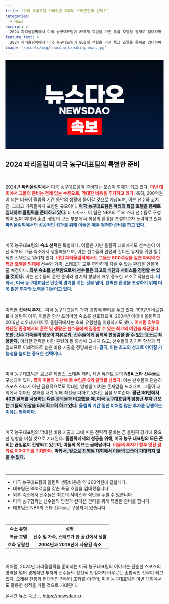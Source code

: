 ```yaml
---
title: “파리 특급호텔 200억원 체류비 스타군단의 선택!”
categories:
  - News
excerpt: >
  2024 파리올림픽에서 미국 농구대표팀이 800개 객실을 가진 특급 호텔을 통째로 임대하며 200억원 넘는 비용을 지출한 사실이 밝혀졌다. 농구의 ‘왕국’다운 호화스러운 준비에 귀추가 주목된다!
feature_text: >
  2024 파리올림픽에서 미국 농구대표팀이 800개 객실을 가진 특급 호텔을 통째로 임대하며 200억원 넘는 비용을 지출한 사실이 밝혀졌다. 농구의 ‘왕국’다운 호화스러운 준비에 귀추가 주목된다!
image: '/assets/img/newsdao_breakingnews.jpg'
---
```


<p><img src="/assets/img/newsdao_breakingnews.jpg" alt="koreaapp 속보" /></p>

<h2 data-ke-size="size26">2024 파리올림픽 미국 농구대표팀의 특별한 준비</h2>

<p data-ke-size="size16">&nbsp;</p>

<p>2024년 <b>파리올림픽</b>에서 미국 농구대표팀이 준비하는 모습이 화제가 되고 있다. <b><span style="color: #ee2323;">이번 대회에서 그들의 준비는 전례 없는 수준으로, 막대한 비용을 투자하고 있다.</span></b> 특히, 200억원이 넘는 비용이 올림픽 기간 동안의 생활에 들어갈 것으로 예상되며, 이는 선수와 코치진, 그리고 가족들까지 포함된 규모이다. <b><span style="background-color: #21538527;">미국 농구대표팀은 파리의 특급 호텔을 통째로 임대하여 올림픽을 준비하고 있다.</span></b> 더 나아가, 이 팀은 NBA의 주요 스타 선수들로 구성되어 있어 회의와 훈련, 생활의 모든 부분에서 최상의 환경을 조성하고자 노력하고 있다. <b><span style="color: #1a5490;">파리올림픽에서의 성공적인 성과를 위해 이들은 매우 철저한 준비를 하고 있다.</span></b></p>

<p data-ke-size="size16">&nbsp;</p>

<p>미국 농구대표팀의 <b>숙소 선택</b>은 특별하다. 이들은 지난 올림픽 대회에서도 선수촌이 아닌 외부의 고급 숙소에서 생활해왔으며, 이는 선수들의 안전과 컨디션 유지를 위한 필수적인 선택으로 알려져 있다. <b><span style="color: #ee2323;">이번 파리올림픽에서도 그들은 800객실을 갖춘 파리의 한 특급 호텔을 임대해</span></b> 선수와 가족, 스태프가 모두 편안하게 지낼 수 있는 환경을 만들어 줄 예정이다. <b><span style="background-color: #21538527;">외부 숙소를 선택함으로써 선수들은 최고의 식단과 서비스를 경험할 수 있을 것이다.</span></b> 이는 선수들의 훈련 준비와 경기력 향상에 매우 중요한 요소로 작용한다. <b><span style="color: #1a5490;">따라서, 미국 농구대표팀은 단순히 경기를 뛰는 것을 넘어, 완벽한 환경을 조성하기 위해 더욱 많은 투자와 노력을 기울이고 있다.</span></b></p>

<p data-ke-size="size16">&nbsp;</p>

<p>이러한 <b>전략적 투자</b>는 미국 농구대표팀의 과거 경향에 뿌리를 두고 있다. 1992년 바르셀로나 올림픽 이후, 이들은 항상 프리미엄 숙소를 선호했으며, 2004년 아테네 올림픽과 2016년 리우데자네이루 올림픽에서는 호화 유람선을 이용하기도 했다. <b><span style="color: #ee2323;">이처럼 외부와 차단된 환경에서의 훈련 및 생활은 선수들에게 집중할 수 있는 최고의 여건을 제공한다.</span></b> <b><span style="background-color: #21538527;">또한, 선수 가족들의 방문이 자유로워, 선수들에게 심리적 안정감을 줄 수 있는 요소로 작용한다.</span></b> 이러한 전략은 비단 훈련의 질 향상에 그치지 않고, 선수들의 경기력 향상과 직결되므로 이례적으로 높은 비용 지출을 정당화한다. <b><span style="color: #1a5490;">결국, 이는 최고의 성과로 이어질 가능성을 높이는 중요한 선택이다.</span></b></p>

<p data-ke-size="size16">&nbsp;</p>

<p>미국 농구대표팀은 르브론 제임스, 스테픈 커리, 케빈 듀랜트 등의 <b>NBA 스타 선수들</b>로 구성되어 있다. <b><span style="color: #ee2323;">특히 이들의 지난해 총 수입은 6억 달러를 넘었다.</span></b> 이는 선수들이 단순히 스포츠 스타가 아닌 금융적으로도 막대한 영향을 미치는 존재임을 드러내며, 그들이 대회에서 뛰어난 성과를 내기 위해 최선을 다하고 있다는 점을 보여준다. <b><span style="background-color: #21538527;">평균 30만에서 40만 달러를 사용하는 다른 종목들과 비교했을 때, 미국 농구대표팀의 엄청난 투자 규모는 그들의 위상을 더욱 확고히 하고 있다.</span></b> <b><span style="color: #1a5490;">올림픽 기간 동안 이처럼 많은 투자를 감행하는 이유는 명확하다.</span></b> </p>

<p data-ke-size="size16">&nbsp;</p>

<p>미국 농구대표팀의 막대한 비용 지출과 그에 따른 전략적 준비는 곧 올림픽 경기에 중요한 영향을 미칠 것으로 기대된다. <b>올림픽에서의 성공을 위해, 미국 농구 대표팀의 모든 준비는 끊임없이 진행되고 있으며, 이들의 목표는 금메달이다.</b> <b><span style="color: #ee2323;">이들의 투자가 향후 멋진 결과로 이어지기를 기대한다.</span></b> <b><span style="background-color: #21538527;">따라서, 앞으로 진행될 대회에서 이들의 모습이 기대되지 않을 수 없다.</span></b> </p>

<p data-ke-size="size16">&nbsp;</p>

<hr>

<ul>
<li>미국 농구대표팀의 올림픽 생활비용은 약 200억원에 달합니다.</li>
<li>대표팀은 800객실을 갖춘 특급 호텔을 임대했습니다.</li>
<li>외부 숙소에서 선수들은 최고의 서비스와 식단을 누릴 수 있습니다.</li>
<li>미국 농구협회는 선수들의 안전과 컨디션 관리를 위해 특별한 준비를 합니다.</li>
<li>대표팀은 NBA의 스타 선수들로 구성되어 있습니다.</li>
</ul>

<p data-ke-size="size16">&nbsp;</p>

<table>
<tr>
<td style="text-align: center; height: 17px;"><b>숙소 유형</b></td>
<td style="text-align: center; height: 17px;"><b>설명</b></td>
</tr>
<tr>
<td style="text-align: center; height: 17px;"><b>특급 호텔</b></td>
<td style="text-align: center; height: 17px;"><b>선수 및 가족, 스태프가 한 공간에서 생활</b></td>
</tr>
<tr>
<td style="text-align: center; height: 17px;"><b>호화 유람선</b></td>
<td style="text-align: center; height: 17px;"><b>2004년과 2016년에 사용된 숙소</b></td>
</tr>
</table>

<p data-ke-size="size16">&nbsp;</p>

<p>이처럼, 2024년 파리올림픽을 준비하는 미국 농구대표팀의 이야기는 단순한 스포츠의 영역을 넘어 경제적인 투자와 선수들의 정신적 안정까지 아우르는 종합적인 전략이 되고 있다. 오래된 전통과 현대적인 전략이 조화를 이루어, 미국 농구대표팀은 이번 대회에서도 훌륭한 성적을 거둘 것으로 기대된다.</p>
실시간 뉴스 속보는, <a href="https://newsdao.kr" rel="dofollow">https://newsdao.kr</a>


